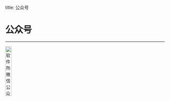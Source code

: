 title: 公众号

# 公众号
<hr>
<!-- ![公众号](../../../static/photo/ics-wechat-code.jpg) -->
<img src="../../../static/photo/ics-wechat-code.jpg" alt = "软件所微信公众号" style="width: 20%; height: 20%"/>​
